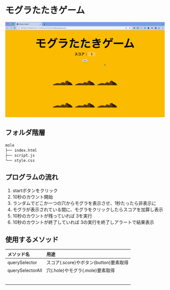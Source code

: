 # モグラたたきゲーム

![モグラたたきゲーム](mole.gif)

## フォルダ階層

```
mole
├── index.html
├── script.js
└── style.css
```

## プログラムの流れ

1. startボタンをクリック
2. 10秒のカウント開始
3. ランダムでどこか一つの穴からモグラを表示させ、1秒たったら非表示に
4. モグラが表示されている間に、モグラをクリックしたらスコアを加算し表示
5. 10秒のカウントが残っていれば 3を実行
6. 10秒のカウントが終了していれば 3の実行を終了しアラートで結果表示

## 使用するメソッド

|メソッド名|用途|
|:--|:--|
|querySelector|スコア(.score)やボタン(button)要素取得|
|querySelectorAll|穴(.hole)やモグラ(.mole)要素取得|
|||
|||
|||
|||
|||
|||

